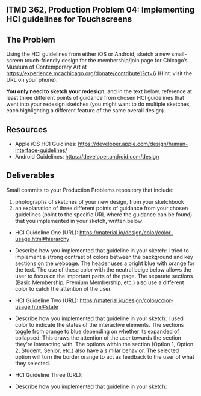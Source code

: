 ## ITMD 362, Production Problem 04: Implementing HCI guidelines for Touchscreens

## The Problem

Using the HCI guidelines from either iOS or Android, sketch a new small-screen touch-friendly design
for the membership/join page for Chicago’s Museum of Contemporary Art at
https://experience.mcachicago.org/donate/contribute1?ct=6 (Hint: visit the URL on your phone).

**You only need to sketch your redesign**, and in the text below, reference at least three different
points of guidance from chosen HCI guidelines that went into your redesign sketches (you might
want to do multiple sketches, each highlighting a different feature of the same overall design).

## Resources

* Apple iOS HCI Guidlines:
  https://developer.apple.com/design/human-interface-guidelines/
* Android Guidelines:
  https://developer.android.com/design

## Deliverables

Small commits to your Production Problems repository that include:

1. photographs of sketches of your new design, from your sketchbook
2. an explanation of three different points of guidance from your chosen guidelines (point to the
   specific URL where the guidance can be found) that you implemented in your sketch, written below:

* HCI Guideline One (URL): https://material.io/design/color/color-usage.html#hierarchy
* Describe how you implemented that guideline in your sketch:
I tried to implement a strong contrast of colors between the background and key sections on the webpage. The header uses a bright blue with orange for the text. The use of these color with the neutral beige below allows the user to focus on the important parts of the page. The separate sections (Basic Membership, Premium Membership, etc.) also use a different color to catch the attention of the user.

* HCI Guideline Two (URL): https://material.io/design/color/color-usage.html#state
* Describe how you implemented that guideline in your sketch:
I used color to indicate the states of the interactive elements. The sections toggle from orange to blue depending on whether its expanded of collapsed. This draws the attention of the user towards the section they're interacting with. The options within the section (Option 1, Option 2, Student, Senior, etc.) also have a similar behavior. The selected option will turn the border orange to act as feedback to the user of what they selected.

* HCI Guideline Three (URL):
* Describe how you implemented that guideline in your sketch:
